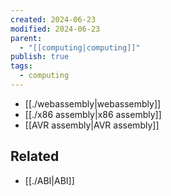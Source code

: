 ```yaml
---
created: 2024-06-23
modified: 2024-06-23
parent:
  - "[[computing|computing]]"
publish: true
tags:
  - computing
---
```

- [[./webassembly|webassembly]]
- [[./x86 assembly|x86 assembly]]
- [[AVR assembly|AVR assembly]]

## Related
- [[./ABI|ABI]]